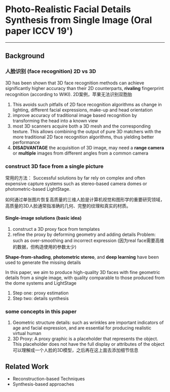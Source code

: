 # Photo-Realistic Facial Details Synthesis from Single Image (Oral paper ICCV 19')
---------
## Background
### 人脸识别 (face recognition)   2D vs 3D
3D has been shown that 3D face recognition methods can achieve significantly higher accuracy than their 2D counterparts, **rivaling** fingerprint recognition (according to WIKI). 2D案例，苹果无法识别双胞胎
1. This avoids such pitfalls of 2D face recognition algorithms as change in lighting, different facial expressions, make-up and head orientation
2. improve accuracy of traditional image based recognition by transforming the head into a known view
3. most 3D scanners acquire both a 3D mesh and the corresponding texture. This allows combining the output of pure 3D matchers with the more traditional 2D face recognition algorithms, thus yielding better performance
4. **DISADVANTAGE** the acquisition of 3D image, may need a **range camera** or **multiple** images from different angles from a common camera

### construct 3D face from a single picture
常用的方法：
Successful solutions by far rely on complex and often expensive capture systems such as stereo-based camera domes or photometric-based LightStage.

如何通过单张图片恢复高质量的三维人脸是计算机视觉和图形学的重要研究领域，高质量的3D人脸通常指准确的几何、完整的纹理和真实的材质。

#### Single-image solutions (basic idea)
1. construct a 3D proxy face from templates
2. refine the proxy by deforming geometry and adding details
Problem: such as over-smoothing and incorrect expression (因为real face需要高维的数据，但构造使用的参数太少)

**Shape-from-shading**, **photometric stereo**, and **deep learning** have been used to generate the missing details

In this paper, we aim to produce high-quality 3D faces with fine geometric details from a single image, with quality comparable to those produced from the dome systems and LightStage
1. Step one: proxy estimation
2. Step two: details synthesis


### some concepts in this paper
1. Geometric structure details: such as wrinkles are important indicators of age and facial expression, and are essential for producing realistic virtual human
2. 3D Proxy: A proxy graphic is a placeholder that represents the object. This placeholder does not have the full display or attributes of the object可以理解成一个人脸的3D模型，之后再在这上面去添加细节信息

## Related Work
- Reconstruction-based Techniques
- Synthesis-based approaches

